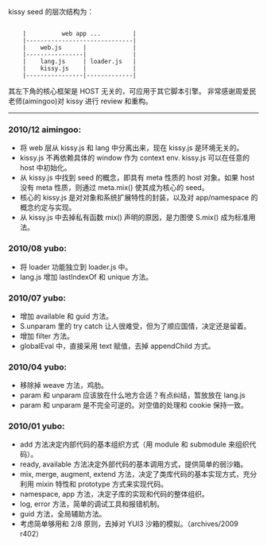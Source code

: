 
kissy seed 的层次结构为：
<pre><code>
    |          web app ...         |
    |------------------------------|
    |    web.js      |             |
    |----------------|             |
    |    lang.js     | loader.js   |
    |    kissy.js    |             |
    |----------------|-------------|
</code></pre>
其左下角的核心框架是 HOST 无关的，可应用于其它脚本引擎。
非常感谢周爱民老师(aimingoo)对 kissy 进行 review 和重构。
- - -

### 2010/12 aimingoo:

 - 将 web 层从 kissy.js 和 lang 中分离出来，现在 kissy.js 是环境无关的。
 - kissy.js 不再依赖具体的 window 作为 context env. kissy.js 可以在任意的 host 中初始化。
 - 从 kissy.js 中找到 seed 的概念，即具有 meta 性质的 host 对象。如果 host 没有 meta 性质，则通过 meta.mix() 使其成为核心的 seed。
 - 核心的 kissy.js 是对对象和系统扩展特性的封装，以及对 app/namespace 的概念约定与实现。
 - 从 kissy.js 中去掉私有函数 mix() 声明的原因，是力图使 S.mix() 成为标准用法。

### 2010/08 yubo:

 - 将 loader 功能独立到 loader.js 中。
 - lang.js 增加 lastIndexOf 和 unique 方法。

### 2010/07 yubo:

 - 增加 available 和 guid 方法。
 - S.unparam 里的 try catch 让人很难受，但为了顺应国情，决定还是留着。
 - 增加 filter 方法。
 - globalEval 中，直接采用 text 赋值，去掉 appendChild 方式。

### 2010/04 yubo:

 - 移除掉 weave 方法，鸡肋。
 - param 和 unparam 应该放在什么地方合适？有点纠结，暂放放在 lang.js
 - param 和 unparam 是不完全可逆的。对空值的处理和 cookie 保持一致。

### 2010/01 yubo:

 - add 方法决定内部代码的基本组织方式（用 module 和 submodule 来组织代码）。
 - ready, available 方法决定外部代码的基本调用方式，提供简单的弱沙箱。
 - mix, merge, augment, extend 方法，决定了类库代码的基本实现方式，充分利用 mixin 特性和 prototype 方式来实现代码。
 - namespace, app 方法，决定子库的实现和代码的整体组织。
 - log, error 方法，简单的调试工具和报错机制。
 - guid 方法，全局辅助方法。
 - 考虑简单够用和 2/8 原则，去掉对 YUI3 沙箱的模拟。（archives/2009 r402）

